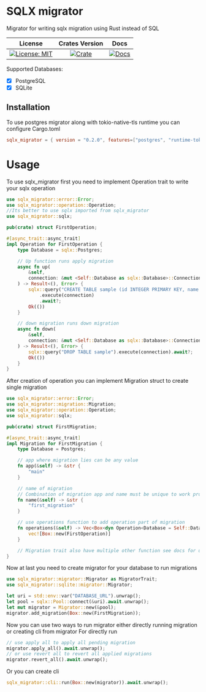 # SQLX migrator
Migrator for writing sqlx migration using Rust instead of SQL

| License | Crates Version | Docs |
| :---: | :---: | :---: |
| [![License: MIT][license_badge]][license_link] | [![Crate][cratesio_badge]][cratesio_link] | [![Docs][docsrs_badge]][docsrs_link] |

Supported Databases:
- [X] PostgreSQL
- [X] SQLite

## Installation

To use postgres migrator along with tokio-native-tls runtime you can configure Cargo.toml
```toml
sqlx_migrator = { version = "0.2.0", features=["postgres", "runtime-tokio-native-tls"]
```

# Usage

To use sqlx_migrator first you need to implement Operation trait to write your sqlx operation
```rust
use sqlx_migrator::error::Error;
use sqlx_migrator::operation::Operation;
//Its better to use sqlx imported from sqlx_migrator
use sqlx_migrator::sqlx;

pub(crate) struct FirstOperation;

#[async_trait::async_trait]
impl Operation for FirstOperation {
    type Database = sqlx::Postgres;

    // Up function runs apply migration
    async fn up(
        &self,
        connection: &mut <Self::Database as sqlx::Database>::Connection,
    ) -> Result<(), Error> {
        sqlx::query("CREATE TABLE sample (id INTEGER PRIMARY KEY, name TEXT)")
            .execute(connection)
            .await?;
        Ok(())
    }

    // down migration runs down migration
    async fn down(
        &self,
        connection: &mut <Self::Database as sqlx::Database>::Connection,
    ) -> Result<(), Error> {
        sqlx::query("DROP TABLE sample").execute(connection).await?;
        Ok(())
    }
}
```

After creation of operation you can implement Migration struct to create single migration

```rust
use sqlx_migrator::error::Error;
use sqlx_migrator::migration::Migration;
use sqlx_migrator::operation::Operation;
use sqlx_migrator::sqlx;

pub(crate) struct FirstMigration;

#[async_trait::async_trait]
impl Migration for FirstMigration {
    type Database = Postgres;

    // app where migration lies can be any value
    fn app(&self) -> &str {
        "main"
    }

    // name of migration
    // Combination of migration app and name must be unique to work properly
    fn name(&self) -> &str {
        "first_migration"
    }

    // use operations function to add operation part of migration
    fn operations(&self) -> Vec<Box<dyn Operation<Database = Self::Database>>> {
        vec![Box::new(FirstOperation)]
    }

    // Migration trait also have multiple other function see docs for usage
}
```

Now at last you need to create migrator for your database to run migrations
```rust
use sqlx_migrator::migrator::Migrator as MigratorTrait;
use sqlx_migrator::sqlite::migrator::Migrator;

let uri = std::env::var("DATABASE_URL").unwrap();
let pool = sqlx::Pool::connect(&uri).await.unwrap();
let mut migrator = Migrator::new(&pool);
migrator.add_migration(Box::new(FirstMigration));
```

Now you can use two ways to run migrator either directly running migration or creating cli from migrator
For directly run
```rust
// use apply all to apply all pending migration
migrator.apply_all().await.unwrap();
// or use revert all to revert all applied migrations
migrator.revert_all().await.unwrap();
```
Or you can create cli
```rust
sqlx_migrator::cli::run(Box::new(migrator)).await.unwrap();
```

[license_badge]: https://img.shields.io/github/license/iamsauravsharma/sqlx_migrator.svg?style=for-the-badge
[license_link]: LICENSE

[cratesio_badge]: https://img.shields.io/crates/v/sqlx_migrator.svg?style=for-the-badge
[cratesio_link]: https://crates.io/crates/sqlx_migrator

[docsrs_badge]: https://img.shields.io/docsrs/sqlx_migrator/latest?style=for-the-badge
[docsrs_link]: https://docs.rs/sqlx_migrator
